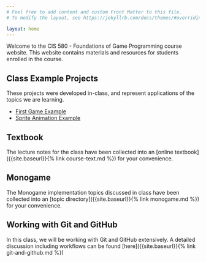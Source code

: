 ```yaml
---
# Feel free to add content and custom Front Matter to this file.
# To modify the layout, see https://jekyllrb.com/docs/themes/#overriding-theme-defaults

layout: home
---
```

Welcome to the CIS 580 - Foundations of Game Programming course website.  This website contains materials and resources for students enrolled in the course.

## Class Example Projects
These projects were developed in-class, and represent applications of the topics we are learning.

* [First Game Example](https://github.com/zombiepaladin/cis-580-first-game)
* [Sprite Animation Example](https://github.com/zombiepaladin/xna-sprite-demonstration.git)

## Textbook
The lecture notes for the class have been collected into an [online textbook]({{site.baseurl}}{% link course-text.md %}) for your convenience.

## Monogame
The Monogame implementation topics discussed in class have been collected into an [topic directory]({{site.baseurl}}{% link monogame.md %}) for your convenience.

## Working with Git and GitHub
In this class, we will be working with Git and GitHub extensively.  A detailed discussion including workflows can be found [here]({{site.baseurl}}{% link git-and-github.md %})
